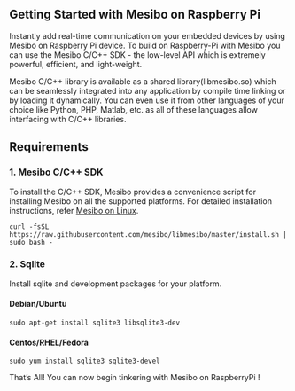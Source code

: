 ## Getting Started with Mesibo on Raspberry Pi
Instantly add real-time communication on your embedded devices by using Mesibo on Raspberry Pi device.
To build on Raspberry-Pi with Mesibo you can use the Mesibo C/C++ SDK - the low-level API which is extremely powerful, efficient, and light-weight.

Mesibo C/C++ library is available as a shared library(libmesibo.so) which can be seamlessly integrated into any application by compile time linking or by loading it dynamically. You can even use it from other languages of your choice like Python, PHP, Matlab, etc. as all of these languages allow interfacing with C/C++ libraries.

## Requirements

### 1. Mesibo C/C++ SDK 

To install the C/C++ SDK, Mesibo provides a convenience script for installing Mesibo on all the supported platforms.
For detailed installation instructions, refer [Mesibo on Linux](https://mesibo.com/documentation/install/linux/#install-using-the-convenience-script).

```
curl -fsSL https://raw.githubusercontent.com/mesibo/libmesibo/master/install.sh | sudo bash -

```
### 2. Sqlite 
Install sqlite and development packages for your platform.  

#### Debian/Ubuntu
```
sudo apt-get install sqlite3 libsqlite3-dev
```
#### Centos/RHEL/Fedora
```
sudo yum install sqlite3 sqlite3-devel
```

That’s All!
You can now begin tinkering with Mesibo on RaspberryPi !








